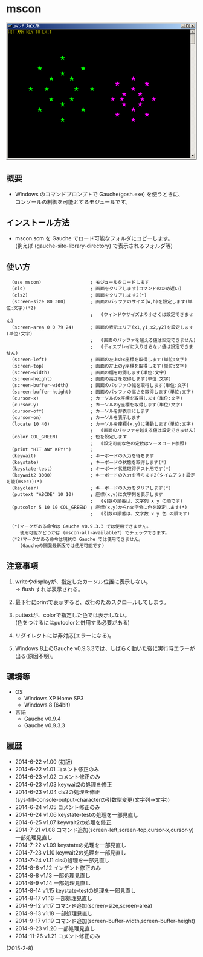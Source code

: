 # mscon

![image](image.png)

## 概要
- Windows のコマンドプロンプトで Gauche(gosh.exe) を使うときに、  
  コンソールの制御を可能とするモジュールです。


## インストール方法
- mscon.scm を Gauche でロード可能なフォルダにコピーします。  
  (例えば (gauche-site-library-directory) で表示されるフォルダ等)


## 使い方
```
  (use mscon)                  ; モジュールをロードします
  (cls)                        ; 画面をクリアします(コマンドのため遅い)
  (cls2)                       ; 画面をクリアします2(*)
  (screen-size 80 300)         ; 画面のバッファのサイズ(w,h)を設定します(単位:文字)(*2)
                               ;   (ウィンドウサイズより小さくは設定できません)
  (screen-area 0 0 79 24)      ; 画面の表示エリア(x1,y1,x2,y2)を設定します(単位:文字)
                               ;   (画面のバッファを越える値は設定できません)
                               ;   (ディスプレイに入りきらない値は設定できません)
  (screen-left)                ; 画面の左上のx座標を取得します(単位:文字)
  (screen-top)                 ; 画面の左上のy座標を取得します(単位:文字)
  (screen-width)               ; 画面の幅を取得します(単位:文字)
  (screen-height)              ; 画面の高さを取得します(単位:文字)
  (screen-buffer-width)        ; 画面のバッファの幅を取得します(単位:文字)
  (screen-buffer-height)       ; 画面のバッファの高さを取得します(単位:文字)
  (cursor-x)                   ; カーソルのx座標を取得します(単位:文字)
  (cursor-y)                   ; カーソルのy座標を取得します(単位:文字)
  (cursor-off)                 ; カーソルを非表示にします
  (cursor-on)                  ; カーソルを表示します
  (locate 10 40)               ; カーソルを座標(x,y)に移動します(単位:文字)
                               ;   (画面のバッファを越える値は設定できません)
  (color COL_GREEN)            ; 色を設定します
                               ;   (設定可能な色の定数はソースコード参照)
  (print "HIT ANY KEY!")       ;
  (keywait)                    ; キーボードの入力を待ちます
  (keystate)                   ; キーボードの状態を取得します(*)
  (keystate-test)              ; キーボード状態取得テスト用です(*)
  (keywait2 3000)              ; キーボードの入力を待ちます2(タイムアウト設定可能(msec))(*)
  (keyclear)                   ; キーボードの入力をクリアします(*)
  (puttext "ABCDE" 10 10)      ; 座標(x,y)に文字列を表示します
                               ;   (引数の順番は、文字列 x y の順です)
  (putcolor 5 10 10 COL_GREEN) ; 座標(x,y)からn文字分に色を設定します(*)
                               ;   (引数の順番は、文字数 x y 色 の順です)

  (*)マークがある命令は Gauche v0.9.3.3 では使用できません。
     使用可能かどうかは (mscon-all-available?) でチェックできます。
  (*2)マークがある命令は現状の Gauche では使用できません。
     (Gaucheの開発最新版では使用可能です)
```

## 注意事項
1. writeやdisplayが、指定したカーソル位置に表示しない。  
   → flush すれば表示される。

2. 最下行にprintで表示すると、改行のためスクロールしてしまう。

3. puttextが、colorで指定した色では表示しない。  
   (色をつけるにはputcolorと併用する必要がある)

4. リダイレクトには非対応(エラーになる)。

5. Windows 8上のGauche v0.9.3.3では、しばらく動いた後に実行時エラーが出る(原因不明)。


## 環境等
- OS
  - Windows XP Home SP3
  - Windows 8 (64bit)
- 言語
  - Gauche v0.9.4
  - Gauche v0.9.3.3

## 履歴
- 2014-6-22  v1.00 (初版)
- 2014-6-22  v1.01 コメント修正のみ
- 2014-6-23  v1.02 コメント修正のみ
- 2014-6-23  v1.03 keywait2の処理を修正
- 2014-6-23  v1.04 cls2の処理を修正  
  (sys-fill-console-output-characterの引数型変更(文字列→文字))
- 2014-6-24  v1.05 コメント修正のみ
- 2014-6-24  v1.06 keystate-testの処理を一部見直し
- 2014-6-25  v1.07 keywait2の処理を修正
- 2014-7-21  v1.08 コマンド追加(screen-left,screen-top,cursor-x,cursor-y)  
  一部処理見直し
- 2014-7-22  v1.09 keystateの処理を一部見直し
- 2014-7-23  v1.10 keywait2の処理を一部見直し
- 2014-7-24  v1.11 clsの処理を一部見直し
- 2014-8-6   v1.12 インデント修正のみ
- 2014-8-8   v1.13 一部処理見直し
- 2014-8-9   v1.14 一部処理見直し
- 2014-8-14  v1.15 keystate-testの処理を一部見直し
- 2014-8-17  v1.16 一部処理見直し
- 2014-9-12  v1.17 コマンド追加(screen-size,screen-area)
- 2014-9-13  v1.18 一部処理見直し
- 2014-9-17  v1.19 コマンド追加(screen-buffer-width,screen-buffer-height)
- 2014-9-23  v1.20 一部処理見直し
- 2014-11-26 v1.21 コメント修正のみ


(2015-2-8)
